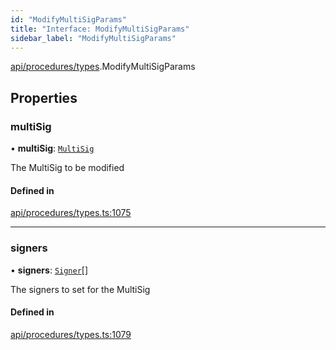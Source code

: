 ```yaml
---
id: "ModifyMultiSigParams"
title: "Interface: ModifyMultiSigParams"
sidebar_label: "ModifyMultiSigParams"
---
```


[api/procedures/types](../../../../../modules/API/Procedures/Types/Types.md).ModifyMultiSigParams

## Properties

### multiSig

• **multiSig**: [`MultiSig`](../../../../../classes/API/Entities/Account/MultiSig/MultiSig.md)

The MultiSig to be modified

#### Defined in

[api/procedures/types.ts:1075](https://github.com/PolymeshAssociation/polymesh-sdk/blob/d4e2c127f/src/api/procedures/types.ts#L1075)

___

### signers

• **signers**: [`Signer`](../../../../../modules/Types/Types.md#signer)[]

The signers to set for the MultiSig

#### Defined in

[api/procedures/types.ts:1079](https://github.com/PolymeshAssociation/polymesh-sdk/blob/d4e2c127f/src/api/procedures/types.ts#L1079)
